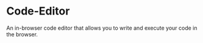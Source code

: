 # Code-Editor
An in-browser code editor that allows you to write and execute your code in the browser.
